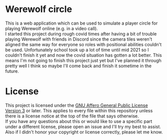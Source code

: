 # Werewolf circle
This is a web application which can be used to simulate a player circle for playing Werewolf online (e.g. in a video call).  
I started this project during rough covid times after having a bit of trouble playing Werewolf with friends in Discord since the camera tiles weren't aligned the same way for everyone so roles with positional abilities couldn't be used. Unfortunately school took up a lot of time until mid 2021 so I couldn't finish it yet and now the covid situation has gotten a lot better. This means I'm not going to finish this project just yet but I've planned it through pretty well I think so maybe I'll come back and finish it sometime in the future.

# License
This project is licensed under the [GNU Affero General Public License Version 3](https://www.gnu.org/licenses/agpl-3.0.en.html) or later. This applies to every file within this repository unless there is a license notice at the top of the file that says otherwise.  
If you have any questions about this or would like to use a specific part under a different license, please open an issue and I'll try my best to assist. Also if I didn't honor your copyright or license correctly, please let me know.
